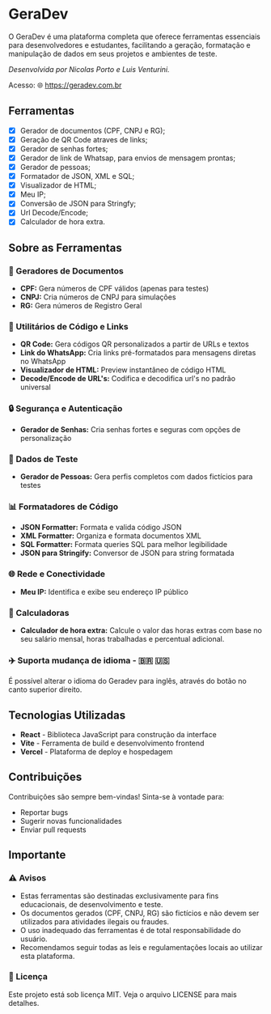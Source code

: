 # GeraDev

O GeraDev é uma plataforma completa que oferece ferramentas essenciais para desenvolvedores e estudantes, facilitando a geração, formatação e manipulação de dados em seus projetos e ambientes de teste.

*Desenvolvida por Nicolas Porto e Luis Venturini.*

Acesso: 🌐 https://geradev.com.br

## Ferramentas

- [x] Gerador de documentos (CPF, CNPJ e RG);
- [x] Geração de QR Code atraves de links;
- [x] Gerador de senhas fortes;
- [x] Gerador de link de Whatsap, para envios de mensagem prontas;
- [x] Gerador de pessoas;
- [x] Formatador de JSON, XML e SQL;
- [x] Visualizador de HTML;
- [x] Meu IP;
- [x] Conversão de JSON para Stringfy;
- [x] Url Decode/Encode;
- [x] Calculador de hora extra.

## Sobre as Ferramentas

### 📄 Geradores de Documentos
- **CPF:** Gera números de CPF válidos (apenas para testes)
- **CNPJ:** Cria números de CNPJ para simulações
- **RG:** Gera números de Registro Geral

### 🔗 Utilitários de Código e Links
- **QR Code:** Gera códigos QR personalizados a partir de URLs e textos
- **Link do WhatsApp:** Cria links pré-formatados para mensagens diretas no WhatsApp
- **Visualizador de HTML:** Preview instantâneo de código HTML
- **Decode/Encode de URL's:** Codifica e decodifica url's no padrão universal

### 🔒 Segurança e Autenticação
- **Gerador de Senhas:** Cria senhas fortes e seguras com opções de personalização

### 👥 Dados de Teste
- **Gerador de Pessoas:** Gera perfis completos com dados fictícios para testes

### 📊 Formatadores de Código
- **JSON Formatter:** Formata e valida código JSON
- **XML Formatter:** Organiza e formata documentos XML
- **SQL Formatter:** Formata queries SQL para melhor legibilidade
- **JSON para Stringify:** Conversor de JSON para string formatada

### 🌐 Rede e Conectividade
- **Meu IP:** Identifica e exibe seu endereço IP público

### 🔢 Calculadoras
- **Calculador de hora extra:** Calcule o valor das horas extras com base no seu salário mensal, horas trabalhadas e percentual adicional.

### ✈️ Suporta mudança de idioma - 🇧🇷 🇺🇸 
É possível alterar o idioma do Geradev para inglês, através do botão no canto superior direito.

## Tecnologias Utilizadas

- **React** - Biblioteca JavaScript para construção da interface
- **Vite** - Ferramenta de build e desenvolvimento frontend
- **Vercel** - Plataforma de deploy e hospedagem

## Contribuições

Contribuições são sempre bem-vindas! Sinta-se à vontade para:

- Reportar bugs
- Sugerir novas funcionalidades
- Enviar pull requests

## Importante

### ⚠️ Avisos
- Estas ferramentas são destinadas exclusivamente para fins educacionais, de desenvolvimento e teste.
- Os documentos gerados (CPF, CNPJ, RG) são fictícios e não devem ser utilizados para atividades ilegais ou fraudes.
- O uso inadequado das ferramentas é de total responsabilidade do usuário.
- Recomendamos seguir todas as leis e regulamentações locais ao utilizar esta plataforma.

### 📄 Licença
Este projeto está sob licença MIT. Veja o arquivo LICENSE para mais detalhes.
